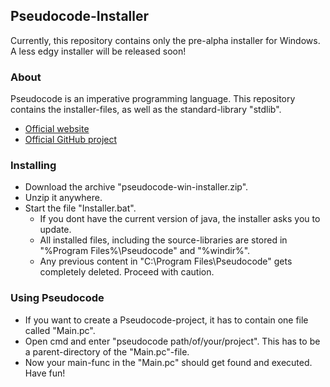 ## Pseudocode-Installer
Currently, this repository contains only the pre-alpha installer for Windows. 
A less edgy installer will be released soon!

### About
Pseudocode is an imperative programming language. This repository contains the installer-files, as well as the standard-library "stdlib".
- [Official website](https://pseudocode.site/)
- [Official GitHub project](https://github.com/xtay2/Pseudocode)

### Installing
- Download the archive "pseudocode-win-installer.zip".
- Unzip it anywhere.
- Start the file "Installer.bat".
  - If you dont have the current version of java, the installer asks you to update.
  - All installed files, including the source-libraries are stored in "%Program Files%\Pseudocode" and "%windir%".
  - Any previous content in "C:\Program Files\Pseudocode" gets completely deleted. Proceed with caution.

### Using Pseudocode
- If you want to create a Pseudocode-project, it has to contain one file called "Main.pc".
- Open cmd and enter "pseudocode path/of/your/project". This has to be a parent-directory of the "Main.pc"-file.
- Now your main-func in the "Main.pc" should get found and executed. Have fun!
